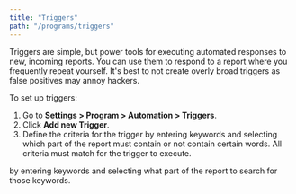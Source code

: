 ```yaml
---
title: "Triggers"
path: "/programs/triggers"
---
```

Triggers are simple, but power tools for executing automated responses to new, incoming reports. You can use them to respond to a report where you frequently repeat yourself. It's best to not create overly broad triggers as false positives may annoy hackers. 

To set up triggers:
1. Go to **Settings > Program > Automation > Triggers**. 
2. Click **Add new Trigger**. 
3. Define the criteria for the trigger by entering keywords and selecting which part of the report must contain or not contain certain words. All criteria must match for the trigger to execute. 

by entering keywords and selecting what part of the report to search for those keywords. 
